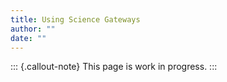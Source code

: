 ```yaml
---
title: Using Science Gateways
author: ""
date: ""
---
```


::: {.callout-note}
This page is work in progress.
:::

